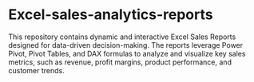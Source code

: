 # Excel-sales-analytics-reports
This repository contains dynamic and interactive Excel Sales Reports designed for data-driven decision-making. The reports leverage Power Pivot, Pivot Tables, and DAX formulas to analyze and visualize key sales metrics, such as revenue, profit margins, product performance, and customer trends.
